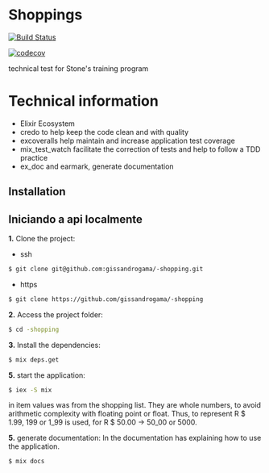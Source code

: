 # Shoppings

[![Build Status](https://www.travis-ci.com/gissandrogama/-shopping.svg?branch=main)](https://www.travis-ci.com/gissandrogama/-shopping)

[![codecov](https://codecov.io/gh/gissandrogama/-shopping/branch/main/graph/badge.svg?token=4Z7ZWDKX5V)](https://codecov.io/gh/gissandrogama/-shopping)

technical test for Stone's training program

# Technical information
  * Elixir Ecosystem
  * credo to help keep the code clean and with quality
  * excoveralls help maintain and increase application test coverage
  * mix_test_watch facilitate the correction of tests and help to follow a TDD practice
  * ex_doc and earmark, generate documentation

## Installation

## Iniciando a api localmente

**1.** Clone the project:

  * ssh
  ```sh
  $ git clone git@github.com:gissandrogama/-shopping.git
  ```

  * https
  ```sh
  $ git clone https://github.com/gissandrogama/-shopping
  ```

**2.** Access the project folder:

```sh
$ cd -shopping
```

**3.** Install the dependencies:

```sh
$ mix deps.get
```

**5.** start the application:

```sh
$ iex -S mix
```

in item values ​​was from the shopping list. They are whole numbers, to avoid arithmetic complexity with floating point or float. Thus, to represent R $ 1.99, 199 or 1_99 is used, for R $ 50.00 -> 50_00 or 5000.

**5.** generate documentation:
In the documentation has explaining how to use the application.

```sh
$ mix docs
```



